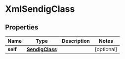 
# XmlSendigClass

## Properties
| Name | Type | Description | Notes |
| ------------ | ------------- | ------------- | ------------- |
| **self** | [**SendigClass**](SendigClass.md) |  |  [optional] |



